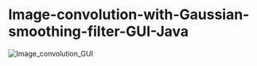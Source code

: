 # Image-convolution-with-Gaussian-smoothing-filter-GUI-Java


![Image_convolution_GUI](https://user-images.githubusercontent.com/43888949/141077407-3f4ab473-3dcf-4358-aa06-6705aa5e30d0.PNG)
